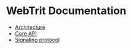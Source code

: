 # WebTrit Documentation

* [Architecture](architecture/index.md)
* [Core API](api/index.md)
* [Signaling protocol](signaling/index.md)
